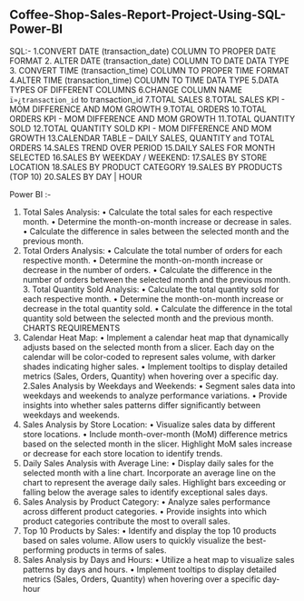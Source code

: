 ## Coffee-Shop-Sales-Report-Project-Using-SQL-Power-BI
SQL:-
1.CONVERT DATE (transaction_date) COLUMN TO PROPER DATE FORMAT
2. ALTER DATE (transaction_date) COLUMN TO DATE DATA TYPE
3. CONVERT TIME (transaction_time)  COLUMN TO PROPER TIME FORMAT
4.ALTER TIME (transaction_time) COLUMN TO TIME DATA TYPE
5.DATA TYPES OF DIFFERENT COLUMNS
6.CHANGE COLUMN NAME `ï»¿transaction_id` to transaction_id
7.TOTAL SALES
8.TOTAL SALES KPI - MOM DIFFERENCE AND MOM GROWTH
9.TOTAL ORDERS
10.TOTAL ORDERS KPI - MOM DIFFERENCE AND MOM GROWTH
11.TOTAL QUANTITY SOLD
12.TOTAL QUANTITY SOLD KPI - MOM DIFFERENCE AND MOM GROWTH
13.CALENDAR TABLE – DAILY SALES, QUANTITY and TOTAL ORDERS
14.SALES TREND OVER PERIOD
15.DAILY SALES FOR MONTH SELECTED
16.SALES BY WEEKDAY / WEEKEND:
17.SALES BY STORE LOCATION
18.SALES BY PRODUCT CATEGORY
19.SALES BY PRODUCTS (TOP 10)
20.SALES BY DAY | HOUR

Power BI :-
1. Total Sales Analysis:
• Calculate the total sales for each respective month.
• Determine the month-on-month increase or decrease in sales.
• Calculate the difference in sales between the selected month and the previous month.
2. Total Orders Analysis:
• Calculate the total number of orders for each respective month.
• Determine the month-on-month increase or decrease in the number of orders.
• Calculate the difference in the number of orders between the selected month and the previous month. 3. Total Quantity Sold Analysis:
• Calculate the total quantity sold for each respective month.
• Determine the month-on-month increase or decrease in the total quantity sold.
• Calculate the difference in the total quantity sold between the selected month and the previous month.
CHARTS REQUIREMENTS
1. Calendar Heat Map:
• Implement a calendar heat map that dynamically adjusts based on the selected month from a slicer.
Each day on the calendar will be color-coded to represent sales volume, with darker shades indicating higher sales.
• Implement tooltips to display detailed metrics (Sales, Orders, Quantity) when hovering over a specific day. 2.Sales Analysis by Weekdays and Weekends:
• Segment sales data into weekdays and weekends to analyze performance variations.
• Provide insights into whether sales patterns differ significantly between weekdays and weekends.
3. Sales Analysis by Store Location:
• Visualize sales data by different store locations.
• Include month-over-month (MoM) difference metrics based on the selected month in the slicer. Highlight MoM sales increase or decrease for each store location to identify trends.
4. Daily Sales Analysis with Average Line:
• Display daily sales for the selected month with a line chart.
Incorporate an average line on the chart to represent the average daily sales.
Highlight bars exceeding or falling below the average sales to identify exceptional sales days.
5. Sales Analysis by Product Category:
• Analyze sales performance across different product categories.
• Provide insights into which product categories contribute the most to overall sales.
6. Top 10 Products by Sales:
• Identify and display the top 10 products based on sales volume.
Allow users to quickly visualize the best-performing products in terms of sales.
7. Sales Analysis by Days and Hours:
• Utilize a heat map to visualize sales patterns by days and hours.
• Implement tooltips to display detailed metrics (Sales, Orders, Quantity) when hovering over a specific day-hour
